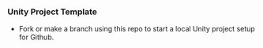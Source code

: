 ### Unity Project Template
- Fork or make a branch using this repo to start a local Unity project setup for Github.
